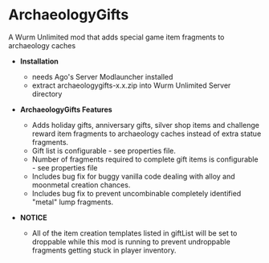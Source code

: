 # ArchaeologyGifts
A Wurm Unlimited mod that adds special game item fragments to archaeology caches

- **Installation**
  - needs Ago's Server Modlauncher installed
  - extract archaeologygifts-x.x.zip into Wurm Unlimited Server directory
 
- **ArchaeologyGifts Features**
  - Adds holiday gifts, anniversary gifts, silver shop items and challenge reward item fragments to archaeology caches instead of extra statue fragments.
  - Gift list is configurable - see properties file.
  - Number of fragments required to complete gift items is configurable - see properties file
  - Includes bug fix for buggy vanilla code dealing with alloy and moonmetal creation chances.
  - Includes bug fix to prevent uncombinable completely identified "metal" lump fragments.

- **NOTICE**
  - All of the item creation templates listed in giftList will be set to droppable while this mod is running to prevent undroppable fragments getting stuck in player inventory. 
    
